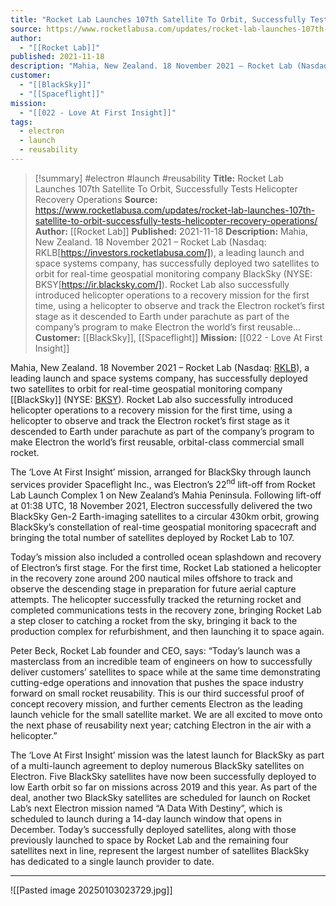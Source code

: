 ```yaml
---
title: "Rocket Lab Launches 107th Satellite To Orbit, Successfully Tests Helicopter Recovery Operations "
source: https://www.rocketlabusa.com/updates/rocket-lab-launches-107th-satellite-to-orbit-successfully-tests-helicopter-recovery-operations/
author:
  - "[[Rocket Lab]]"
published: 2021-11-18
description: "Mahia, New Zealand. 18 November 2021 – Rocket Lab (Nasdaq: RKLB[https://investors.rocketlabusa.com/]), a leading launch and space systems company, has successfully deployed two satellites to orbit for real-time geospatial monitoring company BlackSky (NYSE: BKSY[https://ir.blacksky.com/]). Rocket Lab also successfully introduced helicopter operations to a recovery mission for the first time, using a helicopter to observe and track the Electron rocket’s first stage as it descended to Earth under parachute as part of the company’s program to make Electron the world’s first reusable..."
customer:
  - "[[BlackSky]]"
  - "[[Spaceflight]]"
mission:
  - "[[022 - Love At First Insight]]"
tags:
  - electron
  - launch
  - reusability
---
```

>[!summary]
#electron #launch #reusability
**Title:** Rocket Lab Launches 107th Satellite To Orbit, Successfully Tests Helicopter Recovery Operations 
**Source:** https://www.rocketlabusa.com/updates/rocket-lab-launches-107th-satellite-to-orbit-successfully-tests-helicopter-recovery-operations/
**Author:** [[Rocket Lab]]
**Published:** 2021-11-18
**Description:** Mahia, New Zealand. 18 November 2021 – Rocket Lab (Nasdaq: RKLB[https://investors.rocketlabusa.com/]), a leading launch and space systems company, has successfully deployed two satellites to orbit for real-time geospatial monitoring company BlackSky (NYSE: BKSY[https://ir.blacksky.com/]). Rocket Lab also successfully introduced helicopter operations to a recovery mission for the first time, using a helicopter to observe and track the Electron rocket’s first stage as it descended to Earth under parachute as part of the company’s program to make Electron the world’s first reusable...
**Customer:** [[BlackSky]], [[Spaceflight]]
**Mission:** [[022 - Love At First Insight]]

Mahia, New Zealand. 18 November 2021 – Rocket Lab (Nasdaq: [RKLB](https://investors.rocketlabusa.com/)), a leading launch and space systems company, has successfully deployed two satellites to orbit for real-time geospatial monitoring company [[BlackSky]] (NYSE: [BKSY](https://ir.blacksky.com/)). Rocket Lab also successfully introduced helicopter operations to a recovery mission for the first time, using a helicopter to observe and track the Electron rocket’s first stage as it descended to Earth under parachute as part of the company’s program to make Electron the world’s first reusable, orbital-class commercial small rocket.

The ‘Love At First Insight’ mission, arranged for BlackSky through launch services provider Spaceflight Inc., was Electron’s 22<sup>nd</sup> lift-off from Rocket Lab Launch Complex 1 on New Zealand’s Mahia Peninsula. Following lift-off at 01:38 UTC, 18 November 2021, Electron successfully delivered the two BlackSky Gen-2 Earth-imaging satellites to a circular 430km orbit, growing BlackSky’s constellation of real-time geospatial monitoring spacecraft and bringing the total number of satellites deployed by Rocket Lab to 107.

Today’s mission also included a controlled ocean splashdown and recovery of Electron’s first stage. For the first time, Rocket Lab stationed a helicopter in the recovery zone around 200 nautical miles offshore to track and observe the descending stage in preparation for future aerial capture attempts. The helicopter successfully tracked the returning rocket and completed communications tests in the recovery zone, bringing Rocket Lab a step closer to catching a rocket from the sky, bringing it back to the production complex for refurbishment, and then launching it to space again.

Peter Beck, Rocket Lab founder and CEO, says: “Today’s launch was a masterclass from an incredible team of engineers on how to successfully deliver customers’ satellites to space while at the same time demonstrating cutting-edge operations and innovation that pushes the space industry forward on small rocket reusability. This is our third successful proof of concept recovery mission, and further cements Electron as the leading launch vehicle for the small satellite market. We are all excited to move onto the next phase of reusability next year; catching Electron in the air with a helicopter.”

The ‘Love At First Insight’ mission was the latest launch for BlackSky as part of a multi-launch agreement to deploy numerous BlackSky satellites on Electron. Five BlackSky satellites have now been successfully deployed to low Earth orbit so far on missions across 2019 and this year. As part of the deal, another two BlackSky satellites are scheduled for launch on Rocket Lab’s next Electron mission named “A Data With Destiny”, which is scheduled to launch during a 14-day launch window that opens in December. Today’s successfully deployed satellites, along with those previously launched to space by Rocket Lab and the remaining four satellites next in line, represent the largest number of satellites BlackSky has dedicated to a single launch provider to date.

---

![[Pasted image 20250103023729.jpg]]